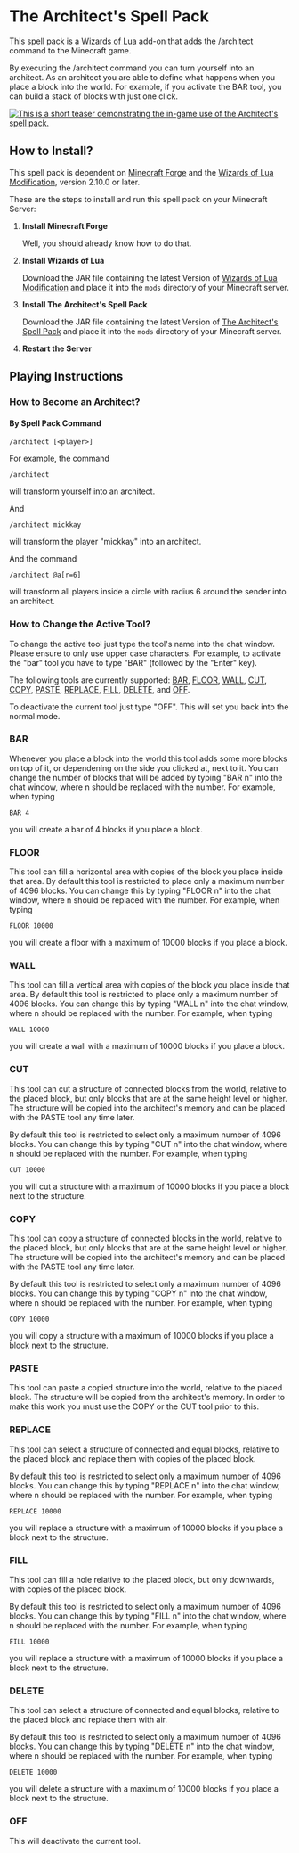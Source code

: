 # The Architect's Spell Pack

This spell pack is a [Wizards of Lua](http://www.wizards-of-lua.net) add-on that adds the /architect command to the Minecraft game.

By executing the /architect command you can turn yourself into an architect.
As an architect you are able to define what happens when you place a block into the world.
For example, if you activate the BAR tool, you can build a stack of blocks with just one click.

[![This is a short teaser demonstrating the in-game use of the Architect's spell pack. ](http://img.youtube.com/vi/UzoM1oS2PEw/0.jpg)](http://www.youtube.com/watch?v=UzoM1oS2PEw)

## How to Install?
This spell pack is dependent on [Minecraft Forge](http://files.minecraftforge.net/maven/net/minecraftforge/forge/index_1.12.2.html) 
and the [Wizards of Lua Modification](https://minecraft.curseforge.com/projects/wizards-of-lua/files), version 2.10.0 or later.

These are the steps to install and run this spell pack on your Minecraft Server:

1. **Install Minecraft Forge**

     Well, you should already know how to do that.
2. **Install Wizards of Lua**

     Download the JAR file containing the latest Version of 
     [Wizards of Lua Modification](https://minecraft.curseforge.com/projects/wizards-of-lua/files) and place it
     into the `mods` directory of your Minecraft server.
     
3. **Install The Architect's Spell Pack**

    Download the JAR file containing the latest Version of 
    [The Architect's Spell Pack](https://minecraft.curseforge.com/projects/architects-spell-pack/files) and place it
    into the `mods` directory of your Minecraft server.
    
4. **Restart the Server**

## Playing Instructions
### How to Become an Architect?
#### By Spell Pack Command
```
/architect [<player>]
```

For example, the command
```
/architect
```
will transform yourself into an architect.

And
```
/architect mickkay
```
will transform the player "mickkay" into an architect.

And the command
```
/architect @a[r=6]
```
will transform all players inside a circle with radius 6 around the sender into an architect.

### How to Change the Active Tool? 
To change the active tool just type the tool's name into the chat window. Please ensure to only use upper case characters.
For example, to activate the "bar" tool you have to type "BAR" (followed by the "Enter" key).

The following tools are currently supported: [BAR](#bar), [FLOOR](#floor), [WALL](#wall), [CUT](#cut), [COPY](#copy), [PASTE](#paste), [REPLACE](#replace), [FILL](#fill), [DELETE](#delete), and [OFF](#off).

To deactivate the current tool just type "OFF". This will set you back into the normal mode.

### BAR
Whenever you place a block into the world this tool adds some more blocks on top of it, or dependening on the side you clicked at, next to it. You can change the number of blocks that will be added by typing "BAR n" into the chat window, where n should be replaced with the number. For example, when typing
```
BAR 4
```
you will create a bar of 4 blocks if you place a block.
 
### FLOOR
This tool can fill a horizontal area with copies of the block you place inside that area. By default this tool is restricted to place only a maximum number of 4096 blocks. You can change this by typing "FLOOR n" into the chat window, where n should be replaced with the number. For example, when typing
```
FLOOR 10000
```
you will create a floor with a maximum of 10000 blocks if you place a block.

### WALL
This tool can fill a vertical area with copies of the block you place inside that area. By default this tool is restricted to place only a maximum number of 4096 blocks. You can change this by typing "WALL n" into the chat window, where n should be replaced with the number. For example, when typing
```
WALL 10000
```
you will create a wall with a maximum of 10000 blocks if you place a block.

### CUT
This tool can cut a structure of connected blocks from the world, relative to the placed block, but only blocks that are at the same height level or higher. The structure will be copied into the architect's memory and can be placed with the PASTE tool any time later.

By default this tool is restricted to select only a maximum number of 4096 blocks. You can change this by typing "CUT n" into the chat window, where n should be replaced with the number. For example, when typing
```
CUT 10000
```
you will cut a structure with a maximum of 10000 blocks if you place a block next to the structure.

### COPY
This tool can copy a structure of connected blocks in the world, relative to the placed block, but only blocks that are at the same height level or higher. The structure will be copied into the architect's memory and can be placed with the PASTE tool any time later.

By default this tool is restricted to select only a maximum number of 4096 blocks. You can change this by typing "COPY n" into the chat window, where n should be replaced with the number. For example, when typing
```
COPY 10000
```
you will copy a structure with a maximum of 10000 blocks if you place a block next to the structure.

### PASTE
This tool can paste a copied structure into the world, relative to the placed block. The structure will be copied from the architect's memory. In order to make this work you must use the COPY or the CUT tool prior to this.

### REPLACE
This tool can select a structure of connected and equal blocks, relative to the placed block and replace them with copies of the placed block. 

By default this tool is restricted to select only a maximum number of 4096 blocks. You can change this by typing "REPLACE n" into the chat window, where n should be replaced with the number. For example, when typing
```
REPLACE 10000
```
you will replace a structure with a maximum of 10000 blocks if you place a block next to the structure.

### FILL
This tool can fill a hole relative to the placed block, but only downwards, with copies of the placed block. 

By default this tool is restricted to select only a maximum number of 4096 blocks. You can change this by typing "FILL n" into the chat window, where n should be replaced with the number. For example, when typing
```
FILL 10000
```
you will replace a structure with a maximum of 10000 blocks if you place a block next to the structure.

### DELETE

This tool can select a structure of connected and equal blocks, relative to the placed block and replace them with air.

By default this tool is restricted to select only a maximum number of 4096 blocks. You can change this by typing "DELETE n" into the chat window, where n should be replaced with the number. For example, when typing
```
DELETE 10000
```
you will delete a structure with a maximum of 10000 blocks if you place a block next to the structure.

### OFF

This will deactivate the current tool.
